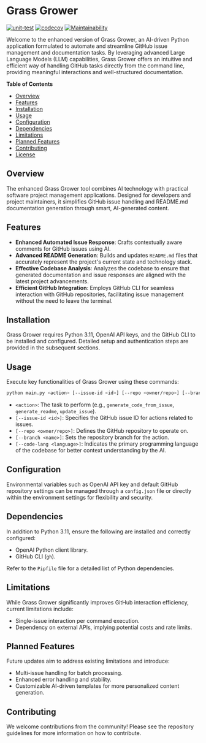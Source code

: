 # Grass Grower

[![unit-test](https://github.com/tawada/grass-grower/actions/workflows/ci.yml/badge.svg)](https://github.com/tawada/grass-grower/actions/workflows/ci.yml)
[![codecov](https://codecov.io/gh/tawada/grass-grower/graph/badge.svg?token=SK4NPV09X0)](https://codecov.io/gh/tawada/grass-grower)
[![Maintainability](https://api.codeclimate.com/v1/badges/bfe3e9c7ac7bc6671ff1/maintainability)](https://codeclimate.com/github/tawada/grass-grower/maintainability)

Welcome to the enhanced version of Grass Grower, an AI-driven Python application formulated to automate and streamline GitHub issue management and documentation tasks. By leveraging advanced Large Language Models (LLM) capabilities, Grass Grower offers an intuitive and efficient way of handling GitHub tasks directly from the command line, providing meaningful interactions and well-structured documentation.

**Table of Contents**
- [Overview](#overview)
- [Features](#features)
- [Installation](#installation)
- [Usage](#usage)
- [Configuration](#configuration)
- [Dependencies](#dependencies)
- [Limitations](#limitations)
- [Planned Features](#planned-features)
- [Contributing](#contributing)
- [License](#license)

## Overview

The enhanced Grass Grower tool combines AI technology with practical software project management applications. Designed for developers and project maintainers, it simplifies GitHub issue handling and README.md documentation generation through smart, AI-generated content.

## Features

- **Enhanced Automated Issue Response**: Crafts contextually aware comments for GitHub issues using AI.
- **Advanced README Generation**: Builds and updates `README.md` files that accurately represent the project's current state and technology stack.
- **Effective Codebase Analysis**: Analyzes the codebase to ensure that generated documentation and issue responses are aligned with the latest project advancements.
- **Efficient GitHub Integration**: Employs GitHub CLI for seamless interaction with GitHub repositories, facilitating issue management without the need to leave the terminal.

## Installation

Grass Grower requires Python 3.11, OpenAI API keys, and the GitHub CLI to be installed and configured. Detailed setup and authentication steps are provided in the subsequent sections.

## Usage

Execute key functionalities of Grass Grower using these commands:

```bash
python main.py <action> [--issue-id <id>] [--repo <owner/repo>] [--branch <name>] [--code-lang <language>]
```

- `<action>`: The task to perform (e.g., `generate_code_from_issue`, `generate_readme`, `update_issue`).
- `[--issue-id <id>]`: Specifies the GitHub issue ID for actions related to issues.
- `[--repo <owner/repo>]`: Defines the GitHub repository to operate on.
- `[--branch <name>]`: Sets the repository branch for the action.
- `[--code-lang <language>]`: Indicates the primary programming language of the codebase for better context understanding by the AI.

## Configuration

Environmental variables such as OpenAI API key and default GitHub repository settings can be managed through a `config.json` file or directly within the environment settings for flexibility and security.

## Dependencies

In addition to Python 3.11, ensure the following are installed and correctly configured:

- OpenAI Python client library.
- GitHub CLI (`gh`).

Refer to the `Pipfile` file for a detailed list of Python dependencies.

## Limitations

While Grass Grower significantly improves GitHub interaction efficiency, current limitations include:

- Single-issue interaction per command execution.
- Dependency on external APIs, implying potential costs and rate limits.

## Planned Features

Future updates aim to address existing limitations and introduce:

- Multi-issue handling for batch processing.
- Enhanced error handling and stability.
- Customizable AI-driven templates for more personalized content generation.

## Contributing

We welcome contributions from the community! Please see the repository guidelines for more information on how to contribute.
